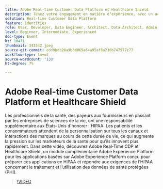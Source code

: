 ```yaml
---
title: Adobe Real-time Customer Data Platform et Healthcare Shield
description: Tenez votre engagement en matière dʼexpérience, avec un accès à moins de données. Que vous soyez annonceur, éditeur ou agence, ce webinaire vous aidera à déverrouiller la variable
solution: Real-time Customer Data Platform
feature: Identities
role: User, Developer, Data Engineer, Architect, Data Architect, Admin, Leader
level: Beginner, Intermediate, Experienced
doc-type: Event
kt: 10471
thumbnail: 343342.jpeg
source-git-commit: edd0bdb28a9b3d065a64a95af6a216b747577c77
workflow-type: tm+mt
source-wordcount: '130'
ht-degree: 7%

---
```


# Adobe Real-time Customer Data Platform et Healthcare Shield

Les professionnels de la santé, des payeurs aux fournisseurs en passant par les entreprises de sciences de la vie, ont une responsabilité supplémentaire aux États-Unis d&#39;honorer l&#39;HIPAA. Les patients et les consommateurs attendent de la personnalisation sur tous les canaux et interactions des marques au cours de cette durée de vie, ce qui augmente la pression sur les marketeurs de la santé pour qu’ils innovent plus rapidement. Dans cette vidéo, découvrez Adobe Real-Time CDP et Healthcare Shield, un module complémentaire Adobe Experience Platform pour les applications basées sur Adobe Experience Platform conçu pour préparer ces applications en HIPAA et répondre aux exigences de l’HIPAA concernant le traitement et l’utilisation des données de santé protégées (PHI).

>[!VIDEO](https://video.tv.adobe.com/v/343342/?quality=12&learn=on)
